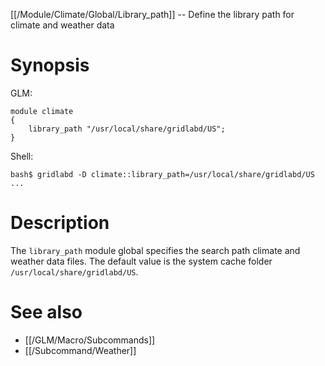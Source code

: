 [[/Module/Climate/Global/Library_path]] -- Define the library path for climate and weather data

# Synopsis

GLM:

~~~
module climate
{
	library_path "/usr/local/share/gridlabd/US";
}
~~~

Shell:

~~~
bash$ gridlabd -D climate::library_path=/usr/local/share/gridlabd/US ...
~~~

# Description

The `library_path` module global specifies the search path climate and weather data files.  The default value is the system cache folder `/usr/local/share/gridlabd/US`.

# See also

* [[/GLM/Macro/Subcommands]]
* [[/Subcommand/Weather]]
